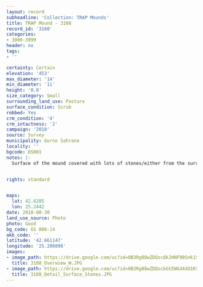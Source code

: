 ```yaml
---
layout: record
subheadline: 'Collection: TRAP Mounds'
title: TRAP Mound - 3108
record_id: '3108'
categories:
- 3000-3999
header: no
tags:
- ''

certainty: Certain
elevation: '453'
max_diameter: '14'
min_diameter: '11'
height: '0.8'
size_category: Small
surrounding_land_use: Pasture
surface_condition: Scrub
robbed: Yes
crm_condition: '4'
crm_intactness: '2'
campaign: '2010'
source: Survey
municipality: Gorno Sahrane
locality: ''
bgcode: DS001
notes: |-
  Surface of the mound covered with lots of stones/either from the surrounding pasture or from the mound.


rights: standard


maps:
  lat: 42.6285
  lon: 25.2442
date: 2018-08-30
land_use_source: Photo
photo: Good
bg_code: GS 006-14
akb_code: ''
latitude: '42.661147'
longitude: '25.206098'
images:
- image_path: https://drive.google.com/uc?id=0B3Rg88wZDQscQkJHNF90Snk1SEE
  title: 3108_Overwiew_W.JPG
- image_path: https://drive.google.com/uc?id=0B3Rg88wZDQscbGtEWGd4dU1KSFU
  title: 3108_Detail_Surface_Stones.JPG
---
```

